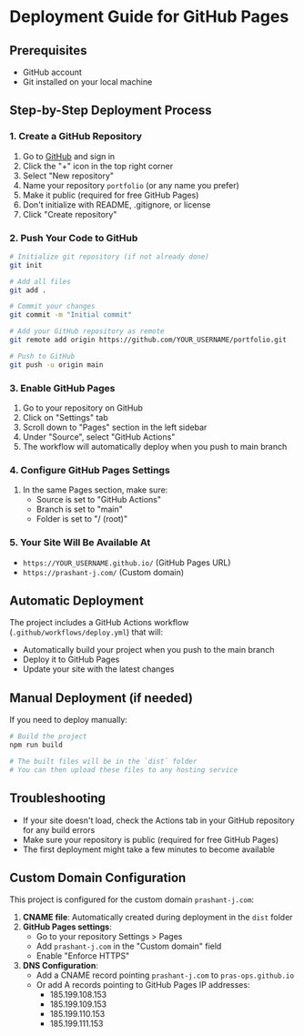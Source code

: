 # Deployment Guide for GitHub Pages

## Prerequisites
- GitHub account
- Git installed on your local machine

## Step-by-Step Deployment Process

### 1. Create a GitHub Repository
1. Go to [GitHub](https://github.com) and sign in
2. Click the "+" icon in the top right corner
3. Select "New repository"
4. Name your repository `portfolio` (or any name you prefer)
5. Make it public (required for free GitHub Pages)
6. Don't initialize with README, .gitignore, or license
7. Click "Create repository"

### 2. Push Your Code to GitHub
```bash
# Initialize git repository (if not already done)
git init

# Add all files
git add .

# Commit your changes
git commit -m "Initial commit"

# Add your GitHub repository as remote
git remote add origin https://github.com/YOUR_USERNAME/portfolio.git

# Push to GitHub
git push -u origin main
```

### 3. Enable GitHub Pages
1. Go to your repository on GitHub
2. Click on "Settings" tab
3. Scroll down to "Pages" section in the left sidebar
4. Under "Source", select "GitHub Actions"
5. The workflow will automatically deploy when you push to main branch

### 4. Configure GitHub Pages Settings
1. In the same Pages section, make sure:
   - Source is set to "GitHub Actions"
   - Branch is set to "main"
   - Folder is set to "/ (root)"

### 5. Your Site Will Be Available At
- `https://YOUR_USERNAME.github.io/` (GitHub Pages URL)
- `https://prashant-j.com/` (Custom domain)

## Automatic Deployment
The project includes a GitHub Actions workflow (`.github/workflows/deploy.yml`) that will:
- Automatically build your project when you push to the main branch
- Deploy it to GitHub Pages
- Update your site with the latest changes

## Manual Deployment (if needed)
If you need to deploy manually:
```bash
# Build the project
npm run build

# The built files will be in the `dist` folder
# You can then upload these files to any hosting service
```

## Troubleshooting
- If your site doesn't load, check the Actions tab in your GitHub repository for any build errors
- Make sure your repository is public (required for free GitHub Pages)
- The first deployment might take a few minutes to become available

## Custom Domain Configuration
This project is configured for the custom domain `prashant-j.com`:

1. **CNAME file**: Automatically created during deployment in the `dist` folder
2. **GitHub Pages settings**: 
   - Go to your repository Settings > Pages
   - Add `prashant-j.com` in the "Custom domain" field
   - Enable "Enforce HTTPS"
3. **DNS Configuration**: 
   - Add a CNAME record pointing `prashant-j.com` to `pras-ops.github.io`
   - Or add A records pointing to GitHub Pages IP addresses:
     - 185.199.108.153
     - 185.199.109.153
     - 185.199.110.153
     - 185.199.111.153
